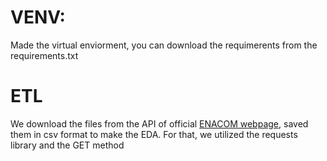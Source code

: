 # VENV:

Made the virtual enviorment, you can download the requimerents from the requirements.txt

# ETL

We download the files from the API of official [ENACOM webpage](https://datosabiertos.enacom.gob.ar/dashboards/20000/acceso-a-internet/), saved them in csv format to make the EDA. For that, we utilized the requests library and the GET method